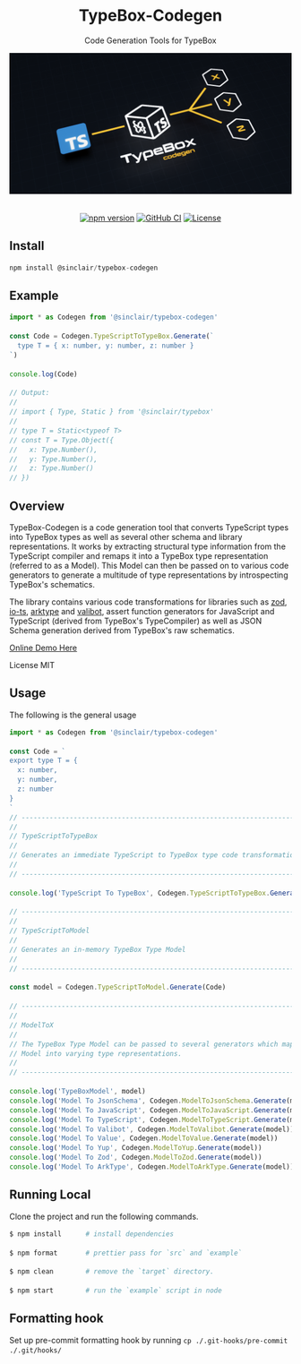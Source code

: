 <div align='center'>

<h1>TypeBox-Codegen</h1>

<p>Code Generation Tools for TypeBox</p>

<img src="https://github.com/sinclairzx81/typebox-codegen/blob/main/codegen.png?raw=true" />

<br />
<br />

[![npm version](https://badge.fury.io/js/%40sinclair%2Ftypebox-codegen.svg)](https://badge.fury.io/js/%40sinclair%2Ftypebox-codegen)
[![GitHub CI](https://github.com/sinclairzx81/typebox-codegen/actions/workflows/ci.yml/badge.svg)](https://github.com/sinclairzx81/typebox-codegen/actions/workflows/ci.yml)
[![License](https://img.shields.io/badge/License-MIT-yellow.svg)](https://opensource.org/licenses/MIT)

</div>

## Install

```typescript
npm install @sinclair/typebox-codegen
```

## Example

```typescript
import * as Codegen from '@sinclair/typebox-codegen'

const Code = Codegen.TypeScriptToTypeBox.Generate(`
  type T = { x: number, y: number, z: number }
`)

console.log(Code)

// Output:
//
// import { Type, Static } from '@sinclair/typebox'
// 
// type T = Static<typeof T>
// const T = Type.Object({
//   x: Type.Number(),
//   y: Type.Number(),
//   z: Type.Number()
// })
```

## Overview

TypeBox-Codegen is a code generation tool that converts TypeScript types into TypeBox types as well as several other schema and library representations. It works by extracting structural type information from the TypeScript compiler and remaps it into a TypeBox type representation (referred to as a Model). This Model can then be passed on to various code generators to generate a multitude of type representations by introspecting TypeBox's schematics.

The library contains various code transformations for libraries such as [zod](https://github.com/colinhacks/zod), [io-ts](https://github.com/gcanti/io-ts), [arktype](https://github.com/arktypeio/arktype) and [valibot](https://github.com/fabian-hiller/valibot), assert function generators for JavaScript and TypeScript (derived from TypeBox's TypeCompiler) as well as JSON Schema generation derived from TypeBox's raw schematics.

[Online Demo Here](https://sinclairzx81.github.io/typebox-transform/)

License MIT

## Usage

The following is the general usage

```typescript
import * as Codegen from '@sinclair/typebox-codegen'

const Code = `
export type T = {
  x: number,
  y: number,
  z: number
}
`
// ----------------------------------------------------------------------------
//
// TypeScriptToTypeBox
//
// Generates an immediate TypeScript to TypeBox type code transformation
//
// ----------------------------------------------------------------------------

console.log('TypeScript To TypeBox', Codegen.TypeScriptToTypeBox.Generate(Code))

// ----------------------------------------------------------------------------
//
// TypeScriptToModel
//
// Generates an in-memory TypeBox Type Model
//
// ----------------------------------------------------------------------------

const model = Codegen.TypeScriptToModel.Generate(Code)

// ----------------------------------------------------------------------------
//
// ModelToX
//
// The TypeBox Type Model can be passed to several generators which map the
// Model into varying type representations.
//
// ----------------------------------------------------------------------------

console.log('TypeBoxModel', model)
console.log('Model To JsonSchema', Codegen.ModelToJsonSchema.Generate(model))
console.log('Model To JavaScript', Codegen.ModelToJavaScript.Generate(model))
console.log('Model To TypeScript', Codegen.ModelToTypeScript.Generate(model))
console.log('Model To Valibot', Codegen.ModelToValibot.Generate(model))
console.log('Model To Value', Codegen.ModelToValue.Generate(model))
console.log('Model To Yup', Codegen.ModelToYup.Generate(model))
console.log('Model To Zod', Codegen.ModelToZod.Generate(model))
console.log('Model To ArkType', Codegen.ModelToArkType.Generate(model))
```

## Running Local

Clone the project and run the following commands.

```bash
$ npm install      # install dependencies

$ npm format       # prettier pass for `src` and `example`

$ npm clean        # remove the `target` directory.

$ npm start        # run the `example` script in node
```

## Formatting hook

Set up pre-commit formatting hook by running `cp ./.git-hooks/pre-commit ./.git/hooks/`
